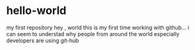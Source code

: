 # hello-world
my first repository
hey , world this is my first time working with github... i can seem to understad why people from around the world especially developers are using git-hub
